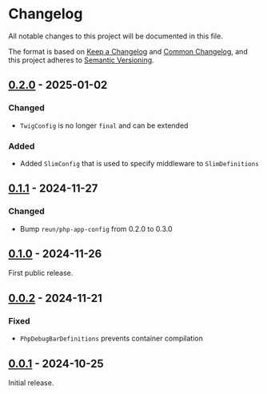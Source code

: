 # Changelog

All notable changes to this project will be documented in this file.

The format is based on [Keep a Changelog](https://keepachangelog.com/en/1.1.0/)
and [Common Changelog](https://common-changelog.org/), and this project adheres
to [Semantic Versioning](https://semver.org/spec/v2.0.0.html).

## [0.2.0] - 2025-01-02

### Changed

- `TwigConfig` is no longer `final` and can be extended

### Added

- Added `SlimConfig` that is used to specify middleware to `SlimDefinitions`

## [0.1.1] - 2024-11-27

### Changed

- Bump `reun/php-app-config` from 0.2.0 to 0.3.0

## [0.1.0] - 2024-11-26

First public release.

## [0.0.2] - 2024-11-21

### Fixed

- `PhpDebugBarDefinitions` prevents container compilation

## [0.0.1] - 2024-10-25

Initial release.

[0.2.0]: https://github.com/ReunMedia/php-app-definitions/releases/tag/0.2.0
[0.1.1]: https://github.com/ReunMedia/php-app-definitions/releases/tag/0.1.1
[0.1.0]: https://github.com/ReunMedia/php-app-definitions/releases/tag/0.1.0
[0.0.2]: https://github.com/ReunMedia/php-app-definitions/releases/tag/0.0.2
[0.0.1]: https://github.com/ReunMedia/php-app-definitions/releases/tag/0.0.1
